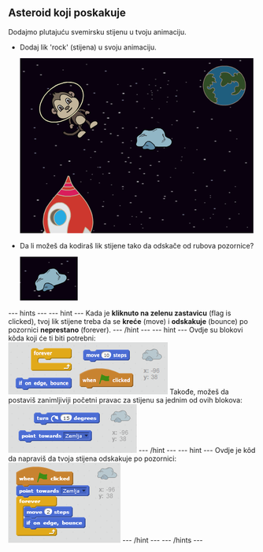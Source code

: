 ## Asteroid koji poskakuje

Dodajmo plutajuću svemirsku stijenu u tvoju animaciju.

+ Dodaj lik 'rock' (stijena) u svoju animaciju.
    
    ![Dodavanje lika stijene](images/space-rock-sprite.png)

+ Da li možeš da kodiraš lik stijene tako da odskače od rubova pozornice?
    
    ![Isprobavanje stijene koja poskakuje](images/space-bounce-test.png)

--- hints --- --- hint --- Kada je **kliknuto na zelenu zastavicu** (flag is clicked), tvoj lik stijene treba da se **kreće** (move) i **odskakuje** (bounce) po pozornici **neprestano** (forever). --- /hint --- --- hint --- Ovdje su blokovi kôda koji će ti biti potrebni: ![Blocks for a bouncing rock](images/space-bounce-blocks.png) Takođe, možeš da postaviš zanimljiviji početni pravac za stijenu sa jednim od ovih blokova: ![Setting the rock's initial position](images/space-initial-position.png) --- /hint --- --- hint --- Ovdje je kôd da napraviš da tvoja stijena odskakuje po pozornici: ![Code for a bouncing rock](images/space-bounce-code.png) --- /hint --- --- /hints ---